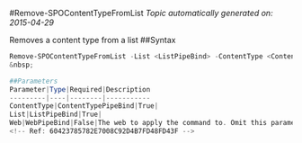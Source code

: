 #Remove-SPOContentTypeFromList
*Topic automatically generated on: 2015-04-29*

Removes a content type from a list
##Syntax
```powershell
Remove-SPOContentTypeFromList -List <ListPipeBind> -ContentType <ContentTypePipeBind> [-Web <WebPipeBind>]```
&nbsp;

##Parameters
Parameter|Type|Required|Description
---------|----|--------|-----------
ContentType|ContentTypePipeBind|True|
List|ListPipeBind|True|
Web|WebPipeBind|False|The web to apply the command to. Omit this parameter to use the current web.
<!-- Ref: 60423785782E7008C92D4B7FD48FD43F -->